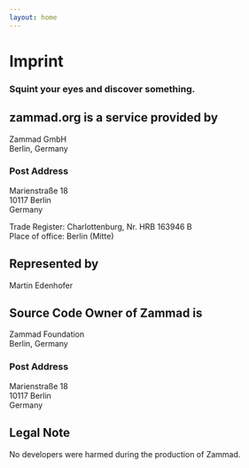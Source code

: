 ```yaml
---
layout: home
---
```


# Imprint

### Squint your eyes and discover something.

## zammad.org is a service provided by

Zammad GmbH  
Berlin, Germany

### Post Address

Marienstraße 18  
10117 Berlin  
Germany

Trade Register: Charlottenburg, Nr. HRB 163946 B  
Place of office: Berlin (Mitte)

## Represented by

Martin Edenhofer

## Source Code Owner of Zammad is

Zammad Foundation  
Berlin, Germany

### Post Address

Marienstraße 18  
10117 Berlin  
Germany

## Legal Note

No developers were harmed during the production of Zammad.
